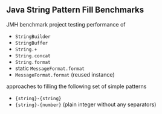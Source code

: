 Java String Pattern Fill Benchmarks
-----------------------------------

JMH benchmark project testing performance of

* `StringBuilder`
* `StringBuffer`
* `String.+`
* `String.concat`
* `String.format`
* static `MessageFormat.format`
* `MessageFormat.format` (reused instance)

approaches to filling the following set of simple patterns

* `{string}-{string}`
* `{string}-{number}` (plain integer without any separators)
